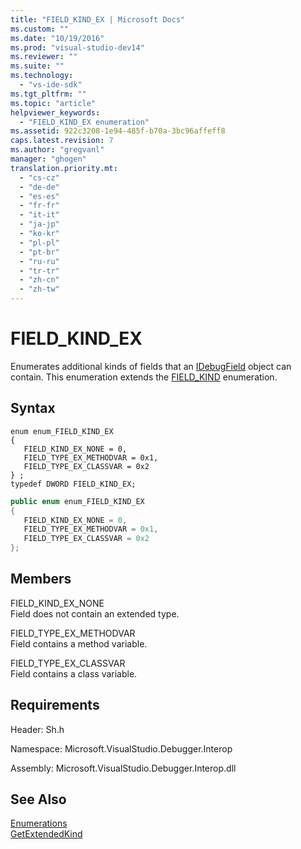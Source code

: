 ```yaml
---
title: "FIELD_KIND_EX | Microsoft Docs"
ms.custom: ""
ms.date: "10/19/2016"
ms.prod: "visual-studio-dev14"
ms.reviewer: ""
ms.suite: ""
ms.technology: 
  - "vs-ide-sdk"
ms.tgt_pltfrm: ""
ms.topic: "article"
helpviewer_keywords: 
  - "FIELD_KIND_EX enumeration"
ms.assetid: 922c3208-1e94-485f-b70a-3bc96affeff8
caps.latest.revision: 7
ms.author: "gregvanl"
manager: "ghogen"
translation.priority.mt: 
  - "cs-cz"
  - "de-de"
  - "es-es"
  - "fr-fr"
  - "it-it"
  - "ja-jp"
  - "ko-kr"
  - "pl-pl"
  - "pt-br"
  - "ru-ru"
  - "tr-tr"
  - "zh-cn"
  - "zh-tw"
---
```

# FIELD_KIND_EX
Enumerates additional kinds of fields that an [IDebugField](../extensibility-debugger-reference/idebugfield.md) object can contain. This enumeration extends the [FIELD_KIND](../extensibility-debugger-reference/field_kind.md) enumeration.  
  
## Syntax  
  
```cpp#  
enum enum_FIELD_KIND_EX  
{  
   FIELD_KIND_EX_NONE = 0,  
   FIELD_TYPE_EX_METHODVAR = 0x1,  
   FIELD_TYPE_EX_CLASSVAR = 0x2  
} ;  
typedef DWORD FIELD_KIND_EX;  
```  
  
```c#  
public enum enum_FIELD_KIND_EX  
{  
   FIELD_KIND_EX_NONE = 0,  
   FIELD_TYPE_EX_METHODVAR = 0x1,  
   FIELD_TYPE_EX_CLASSVAR = 0x2  
};  
```  
  
## Members  
 FIELD_KIND_EX_NONE  
 Field does not contain an extended type.  
  
 FIELD_TYPE_EX_METHODVAR  
 Field contains a method variable.  
  
 FIELD_TYPE_EX_CLASSVAR  
 Field contains a class variable.  
  
## Requirements  
 Header: Sh.h  
  
 Namespace: Microsoft.VisualStudio.Debugger.Interop  
  
 Assembly: Microsoft.VisualStudio.Debugger.Interop.dll  
  
## See Also  
 [Enumerations](../extensibility-debugger-reference/enumerations--visual-studio-debugging-.md)   
 [GetExtendedKind](../extensibility-debugger-reference/idebugextendedfield--getextendedkind.md)